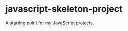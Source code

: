 javascript-skeleton-project
===========================

A starting point for my JavaScript projects.
